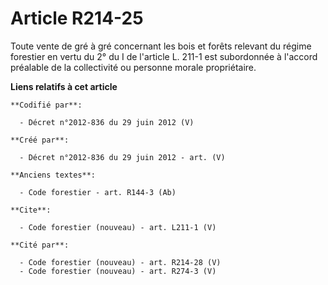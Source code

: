 # Article R214-25

Toute vente de gré à gré concernant les bois et forêts relevant du régime forestier en vertu du 2° du I de l'article L. 211-1
est subordonnée à l'accord préalable de la collectivité ou personne morale propriétaire.

**Liens relatifs à cet article**

	**Codifié par**:

	  - Décret n°2012-836 du 29 juin 2012 (V)

	**Créé par**:

	  - Décret n°2012-836 du 29 juin 2012 - art. (V)

	**Anciens textes**:

	  - Code forestier - art. R144-3 (Ab)

	**Cite**:

	  - Code forestier (nouveau) - art. L211-1 (V)

	**Cité par**:

	  - Code forestier (nouveau) - art. R214-28 (V)
	  - Code forestier (nouveau) - art. R274-3 (V)
